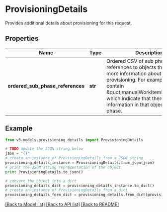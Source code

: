 # ProvisioningDetails

Provides additional details about provisioning for this request.

## Properties
Name | Type | Description | Notes
------------ | ------------- | ------------- | -------------
**ordered_sub_phase_references** | **str** | Ordered CSV of sub phase references to objects that contain more information about provisioning. For example, this can contain \&quot;manualWorkItemDetails\&quot; which indicate that there is further information in that object for this phase. | [optional] 

## Example

```python
from v3.models.provisioning_details import ProvisioningDetails

# TODO update the JSON string below
json = "{}"
# create an instance of ProvisioningDetails from a JSON string
provisioning_details_instance = ProvisioningDetails.from_json(json)
# print the JSON string representation of the object
print ProvisioningDetails.to_json()

# convert the object into a dict
provisioning_details_dict = provisioning_details_instance.to_dict()
# create an instance of ProvisioningDetails from a dict
provisioning_details_form_dict = provisioning_details.from_dict(provisioning_details_dict)
```
[[Back to Model list]](../README.md#documentation-for-models) [[Back to API list]](../README.md#documentation-for-api-endpoints) [[Back to README]](../README.md)


